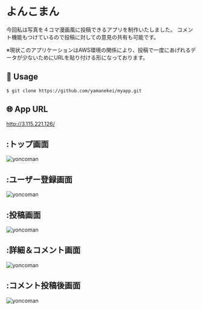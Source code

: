 # よんこまん
今回私は写真を４コマ漫画風に投稿できるアプリを制作いたしました。
コメント機能もつけているので投稿に対しての意見の共有も可能です。

※現状このアプリケーションはAWS環境の関係により、投稿で一度にあげれるデータが少ないためにURLを貼り付ける形になっております。

## 💬 Usage
`$ git clone https://github.com/yamanekei/myapp.git`  
## 🌐 App URL
http://3.115.221.126/

## :トップ画面
 ![yoncoman](https://user-images.githubusercontent.com/59871181/75840075-c7545500-5e0d-11ea-8c40-03257db30046.jpg) 

## :ユーザー登録画面
![yoncoman](https://user-images.githubusercontent.com/59871181/75843875-bd375400-5e17-11ea-8224-b5965b70bf7a.jpg) 


## :投稿画面
![yoncoman](https://user-images.githubusercontent.com/59871181/75843915-e2c45d80-5e17-11ea-917e-9d2866ef238e.jpg) 

## :詳細＆コメント画面
![yoncoman](https://user-images.githubusercontent.com/59871181/75843984-0f787500-5e18-11ea-9b9e-6dd0e1fe7ce1.jpg) 

## :コメント投稿後画面
![yoncoman](https://user-images.githubusercontent.com/59871181/75844036-36cf4200-5e18-11ea-87ed-d4b6eb10dfcf.jpg) 

